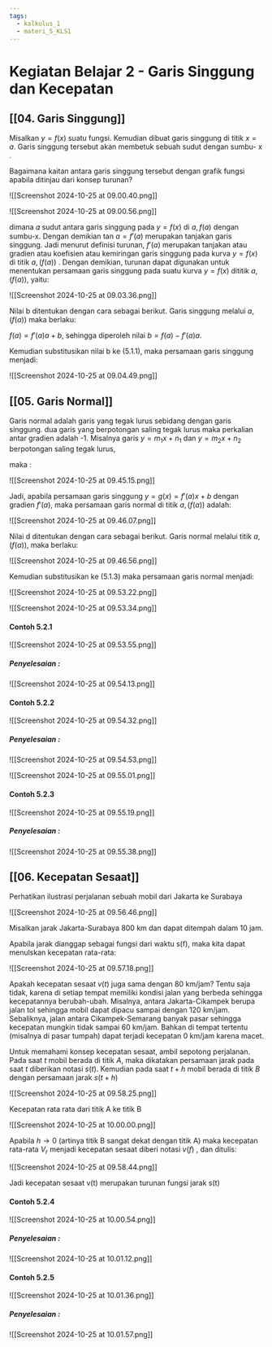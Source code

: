 ```yaml
---
tags:
  - kalkulus_1
  - materi_5_KLS1
---
```

# Kegiatan Belajar 2 - Garis Singgung dan Kecepatan


## [[04. Garis Singgung]]

Misalkan $y =f(x)$ suatu fungsi. Kemudian dibuat garis singgung di titik $x= a$. Garis singgung tersebut akan membetuk sebuah sudut dengan sumbu- x .

Bagaimana kaitan antara garis singgung tersebut dengan grafik fungsi apabila ditinjau dari konsep turunan?

![[Screenshot 2024-10-25 at 09.00.40.png]]

![[Screenshot 2024-10-25 at 09.00.56.png]]


dimana 𝛼 sudut antara garis singgung pada $y =f(x)$ di $a,f(a)$ dengan sumbu-x. Dengan demikian tan $a = f'(a)$ merupakan tanjakan garis singgung. Jadi menurut definisi turunan, $f'(a)$ merupakan tanjakan atau gradien atau koefisien atau kemiringan garis singgung pada kurva $y = f(x)$ di titik $a, (f(a))$ . Dengan demikian, turunan dapat digunakan untuk menentukan persamaan garis singgung pada suatu kurva $y = f(x)$ dititik $a, (f(a))$, yaitu:

![[Screenshot 2024-10-25 at 09.03.36.png]]

Nilai b ditentukan dengan cara sebagai berikut. Garis singgung melalui $a, (f(a))$ maka berlaku:

$f(a) = f'(a)a + b$, sehingga diperoleh nilai $b = f(a) - f'(a)a$.

Kemudian substitusikan nilai b ke (5.1.1), maka persamaan garis singgung menjadi:

![[Screenshot 2024-10-25 at 09.04.49.png]]



## [[05. Garis Normal]]

Garis normal adalah garis yang tegak lurus sebidang dengan garis singgung. 
dua garis yang berpotongan saling tegak lurus maka perkalian antar gradien adalah -1. Misalnya garis $y=m_1x+n_1$ dan $y=m_2x+n_2$ berpotongan saling tegak lurus,

maka : 

![[Screenshot 2024-10-25 at 09.45.15.png]]

Jadi, apabila persamaan garis singgung $y = g(x) = f'(a)x +b$ dengan gradien $f'(a)$, maka persamaan garis normal di titik $a,(f(a))$ adalah:

![[Screenshot 2024-10-25 at 09.46.07.png]]

Nilai d ditentukan dengan cara sebagai berikut. Garis normal melalui titik $a, (f(a))$, maka berlaku:

![[Screenshot 2024-10-25 at 09.46.56.png]]

Kemudian substitusikan ke (5.1.3) maka persamaan garis normal menjadi:

![[Screenshot 2024-10-25 at 09.53.22.png]]

![[Screenshot 2024-10-25 at 09.53.34.png]]


#### Contoh 5.2.1

![[Screenshot 2024-10-25 at 09.53.55.png]]

##### Penyelesaian :

![[Screenshot 2024-10-25 at 09.54.13.png]]


#### Contoh 5.2.2

![[Screenshot 2024-10-25 at 09.54.32.png]]

##### Penyelesaian :

![[Screenshot 2024-10-25 at 09.54.53.png]]

![[Screenshot 2024-10-25 at 09.55.01.png]]

#### Contoh 5.2.3

![[Screenshot 2024-10-25 at 09.55.19.png]]

##### Penyelesaian :

![[Screenshot 2024-10-25 at 09.55.38.png]]


## [[06. Kecepatan Sesaat]]

Perhatikan ilustrasi perjalanan sebuah mobil dari Jakarta ke Surabaya

![[Screenshot 2024-10-25 at 09.56.46.png]]

Misalkan jarak Jakarta-Surabaya 800 km dan dapat ditempah dalam 10 jam.

Apabila jarak dianggap sebagai fungsi dari waktu s(f), maka kita dapat menulskan kecepatan rata-rata:

![[Screenshot 2024-10-25 at 09.57.18.png]]

Apakah kecepatan sesaat $v(t)$ juga sama dengan 80 km/jam? Tentu saja tidak, karena di setiap tempat memiliki kondisi jalan yang berbeda sehingga kecepatannya berubah-ubah. Misalnya, antara Jakarta-Cikampek berupa jalan tol sehingga mobil dapat dipacu sampai dengan 120 km/jam. Sebaliknya, jalan antara Cikampek-Semarang banyak pasar sehingga kecepatan mungkin tidak sampai 60 km/jam. Bahkan di tempat tertentu (misalnya di pasar tumpah) dapat terjadi kecepatan 0 km/jam karena macet.

Untuk memahami konsep kecepatan sesaat, ambil sepotong perjalanan. Pada saat $t$ mobil berada di titik $A$, maka dikatakan persamaan jarak pada saat $t$ diberikan notasi $s(t)$. Kemudian pada saat $t + h$ mobil berada di titik $B$ dengan persamaan jarak $s(t + h)$

![[Screenshot 2024-10-25 at 09.58.25.png]]

Kecepatan rata rata dari titik A ke titik B

![[Screenshot 2024-10-25 at 10.00.00.png]]

Apabila $h → 0$ (artinya titik B sangat dekat dengan titik A) maka kecepatan rata-rata $V_r$ menjadi kecepatan sesaat diberi notasi $v(f)$ , dan ditulis:

![[Screenshot 2024-10-25 at 09.58.44.png]]

Jadi kecepatan sesaat v(t) merupakan turunan fungsi jarak s(t)


#### Contoh 5.2.4

![[Screenshot 2024-10-25 at 10.00.54.png]]

##### Penyelesaian :

![[Screenshot 2024-10-25 at 10.01.12.png]]

#### Contoh 5.2.5

![[Screenshot 2024-10-25 at 10.01.36.png]]

##### Penyelesaian :

![[Screenshot 2024-10-25 at 10.01.57.png]]

